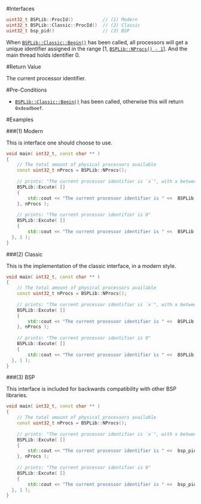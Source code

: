 #Interfaces

```cpp
uint32_t BSPLib::ProcId()			// (1) Modern
uint32_t BSPLib::Classic::ProcId()  // (2) Classic
uint32_t bsp_pid()					// (3) BSP
```

When [`BSPLib::Classic::Begin()`](../logic/begin.md) has been called, all processors will get
a unique identifier assigned in the range [1, [`BSPLib::NProcs() - 1`](../nprocs.md)]. And the main thread holds
identifier 0.

#Return Value

The current processor identifier.

#Pre-Conditions

* [`BSPLib::Classic::Begin()`](../logic/begin.md) has been called, otherwise
  this will return `0xdeadbeef`.
  
  
#Examples

###(1) Modern

This is interface one should choose to use.

```cpp
void main( int32_t, const char ** )
{
	// The total amount of physical processors available
	const uint32_t nProcs = BSPLib::NProcs();
  
	// prints: "The current processor identifier is `x`", with x between 0 and `nProcs` - 1.
	BSPLib::Excute( []
	{
		std::cout << "The current processor identifier is " <<  BSPLib::ProcId() << std::endl;
	}, nProcs );
	
	// prints: "The current processor identifier is 0"
	BSPLib::Excute( []
	{
		std::cout << "The current processor identifier is " <<  BSPLib::ProcId() << std::endl;
  }, 1 );
}
```

###(2) Classic

This is the implementation of the classic interface, in a modern style.

```cpp
void main( int32_t, const char ** )
{
	// The total amount of physical processors available
	const uint32_t nProcs = BSPLib::NProcs();
  
	// prints: "The current processor identifier is `x`", with x between 0 and `nProcs` - 1.
	BSPLib::Excute( []
	{
		std::cout << "The current processor identifier is " <<  BSPLib::Classic::ProcId() << std::endl;
	}, nProcs );
	
	// prints: "The current processor identifier is 0"
	BSPLib::Excute( []
	{
		std::cout << "The current processor identifier is " <<  BSPLib::Classic::ProcId() << std::endl;
  }, 1 );
}
```

###(3) BSP

This interface is included for backwards compatibility with other BSP libraries.

```cpp
void main( int32_t, const char ** )
{
	// The total amount of physical processors available
	const uint32_t nProcs = BSPLib::NProcs();
  
	// prints: "The current processor identifier is `x`", with x between 0 and `nProcs` - 1.
	BSPLib::Excute( []
	{
		std::cout << "The current processor identifier is " <<  bsp_pid() << std::endl;
	}, nProcs );
	
	// prints: "The current processor identifier is 0"
	BSPLib::Excute( []
	{
		std::cout << "The current processor identifier is " <<  bsp_pid() << std::endl;
  }, 1 );
}
```
